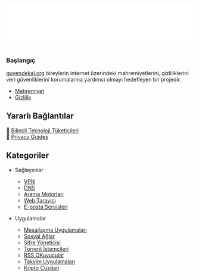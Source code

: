 ![Logo](images/logo.png)


### Başlangıç

[guvendekal.org](https://guvendekal.org/) bireylerin internet üzerindeki mahremiyetlerini, gizliliklerini veri güvenliklerini korumalarına yardımcı olmayı hedefleyen bir projedir.

- [Mahremiyet](https://guvendekal.org/mahremiyet)
- [Gizlilik](https://guvendekal.org/gizlilik)

## Yararlı Bağlantılar 

🔗 [Bilinçli Teknoloji Tüketicileri](https://www.privacyguides.org/en/) <br>
🔗 [Privacy Guides](https://www.privacyguides.org/en/)

## Kategoriler

* Sağlayıcılar
    * [VPN](https://guvendekal.org/vpn)
    * [DNS](https://guvendekal.org/dns)
    * [Arama Motorları](https://guvendekal.org/arama)
    * [Web Tarayıcı](https://guvendekal.org/web)
    * [E-posta Servisleri](https://guvendekal.org/posta)

* Uygulamalar
    * [Mesajlaşma Uygulamaları](https://guvendekal.org/mesaj)
    * [Sosyal Ağlar](https://guvendekal.org/sosyal)
    * [Şifre Yöneticisi](https://guvendekal.org/sifre)
    * [Torrent İstemcileri](https://guvendekal.org/torrent)
    * [RSS OKuyucular](https://guvendekal.org/rss)
    * [Takvim Uygulamaları](https://guvendekal.org/takvim)
    * [Kripto Cüzdan](https://guvendekal.org/kripto)   




 
